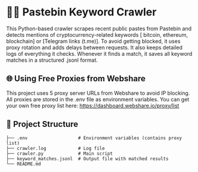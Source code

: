 # 🕵️‍♂️ Pastebin Keyword Crawler
This Python-based crawler scrapes recent public pastes from Pastebin and detects mentions of cryptocurrency-related keywords [ bitcoin, ethereum, blockchain] or [Telegram links (t.me)].
To avoid getting blocked, it uses proxy rotation and adds delays between requests. It also keeps detailed logs of everything it checks. Whenever it finds a match, it saves all keyword matches in a structured .jsonl format.
 


## 🌐 Using Free Proxies from Webshare
This project uses 5 proxy server URLs from Webshare to avoid IP blocking.
All proxies are stored in the .env file as environment variables.
You can get your own free proxy list here:
https://dashboard.webshare.io/proxy/list


## 📁 Project Structure
```
├── .env                   # Environment variables (contains proxy list)
├── crawler.log            # Log file
├── crawler.py             # Main script
├── keyword_matches.jsonl  # Output file with matched results
└── README.md              
```

